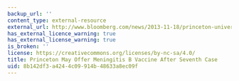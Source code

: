 ```yaml
---
backup_url: ''
content_type: external-resource
external_url: http://www.bloomberg.com/news/2013-11-18/princeton-university-awaits-word-on-meningitis-vaccine.html
has_external_licence_warning: true
has_external_license_warning: true
is_broken: ''
license: https://creativecommons.org/licenses/by-nc-sa/4.0/
title: Princeton May Offer Meningitis B Vaccine After Seventh Case
uid: 8b142df3-a424-4c09-914b-48633a8ec09f
---
```

